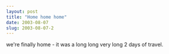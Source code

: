```yaml
---
layout: post
title: "Home home home"
date: 2003-08-07
slug: 2003-08-07-2
---
```


we&apos;re finally home - it was a long long very long 2 days of travel.


